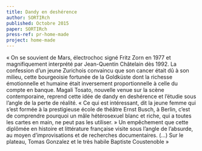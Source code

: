 ```yaml
---
title: Dandy en deshérence
author: SORTIRch
published: Octobre 2015
paper: SORTIRch
press-ref: pr-home-made
project: home-made
---
```


« On se souvient de Mars, électrochoc signé Fritz Zorn en 1977 et magnifiquement interprété par Jean-Quentin Châtelain dès 1992. La confession d’un jeune Zurichois convaincu que son cancer était dû à son milieu, cette bourgeoisie fortunée de la Goldküste dont la richesse émotionnelle et humaine était inversement proportionnelle à celle du compte en banque. Magali Tosato, nouvelle venue sur la scène contemporaine, reprend cette idée de dandy en deshérence et l’étudie sous l’angle de la perte de réalité. « Ce qui est intéressant, dit la jeune femme qui s’est formée à la prestigieuse école de théâtre Ernst Busch, à Berlin, c’est de comprendre pourquoi un mâle hétérosexuel blanc et riche, qui a toutes les cartes en main, ne peut pas les utiliser. » Un empêchement que cette diplômée en histoire et littérature française visite sous l’angle de l’absurde, au moyen d’improvisations et de recherches documentaires. (...) Sur le plateau, Tomas Gonzalez et le très habile Baptiste Coustenoble »
	
